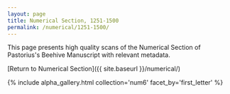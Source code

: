 ```yaml
---
layout: page
title: Numerical Section, 1251-1500
permalink: /numerical/1251-1500/
---
```


This page presents high quality scans of the Numerical Section of Pastorius's Beehive Manuscript with relevant metadata.

[Return to Numerical Section]({{ site.baseurl }}/numerical/)

{% include alpha_gallery.html collection='num6' facet_by='first_letter' %}

